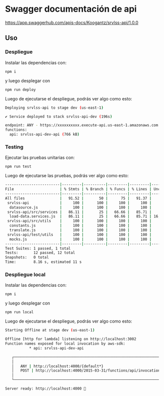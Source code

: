 <!--
title: 'Reto | Serverless swapi'
description: 'En esta aplicacion se implento la swapi para cargar información en una base de datos DynamoDB, para luego desplegarse en AWS.'
layout: Doc
framework: v3
platform: AWS
language: nodeJS
priority: 1
authorLink: 'https://github.com/serverless'
authorName: 'Serverless, inc.'
authorAvatar: 'https://avatars1.githubusercontent.com/u/13742415?s=200&v=4'
-->

# Swagger documentación de api

https://app.swaggerhub.com/apis-docs/Koogantz/srvlss-api/1.0.0

## Uso

### Despliegue

Instalar las dependencias con:

```
npm i
```

y luego desplegar con

```
npm run deploy
```

Luego de ejecutarse el despliegue, podrás ver algo como esto:

```bash
Deploying srvlss-api to stage dev (us-east-1)

✔ Service deployed to stack srvlss-api-dev (196s)

endpoint: ANY - https://xxxxxxxxxx.execute-api.us-east-1.amazonaws.com
functions:
  api: srvlss-api-dev-api (766 kB)
```

### Testing

Ejecutar las pruebas unitarias con:

```
npm run test
```

Luego de ejecutarse las pruebas, podrás ver algo como esto:

```bash
-------------------------|---------|----------|---------|---------|-------------------
File                     | % Stmts | % Branch | % Funcs | % Lines | Uncovered Line #s
-------------------------|---------|----------|---------|---------|-------------------
All files                |   91.52 |       50 |      75 |   91.37 |
 srvlss-api              |     100 |      100 |     100 |     100 |
  datasource.js          |     100 |      100 |     100 |     100 |
 srvlss-api/src/services |   86.11 |       25 |   66.66 |   85.71 |
  load-data.services.js  |   86.11 |       25 |   66.66 |   85.71 | 16,44,53-55
 srvlss-api/src/utils    |     100 |      100 |     100 |     100 |
  constants.js           |     100 |      100 |     100 |     100 |
  translate.js           |     100 |      100 |     100 |     100 |
 srvlss-api/test/utils   |     100 |      100 |     100 |     100 |
  mocks.js               |     100 |      100 |     100 |     100 |
-------------------------|---------|----------|---------|---------|-------------------
Test Suites: 1 passed, 1 total
Tests:       12 passed, 12 total
Snapshots:   0 total
Time:        8.16 s, estimated 11 s
```

### Despliegue local

Instalar las dependencias con:

```
npm i
```

y luego desplegar con

```
npm run local
```

Luego de ejecutarse el despliegue, podrás ver algo como esto:

```bash
Starting Offline at stage dev (us-east-1)

Offline [http for lambda] listening on http://localhost:3002
Function names exposed for local invocation by aws-sdk:
           * api: srvlss-api-dev-api

   ┌───────────────────────────────────────────────────────────────────────┐
   │                                                                       │
   │   ANY | http://localhost:4000/{default*}                              │
   │   POST | http://localhost:4000/2015-03-31/functions/api/invocations   │
   │                                                                       │
   └───────────────────────────────────────────────────────────────────────┘

Server ready: http://localhost:4000 🚀
```
